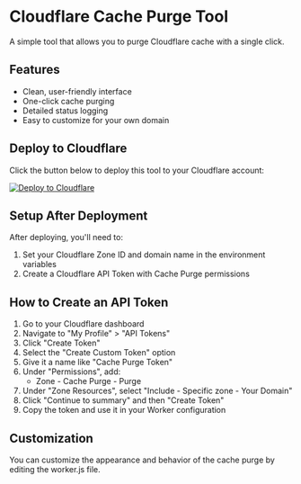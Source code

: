 # Cloudflare Cache Purge Tool

A simple tool that allows you to purge Cloudflare cache with a single click.

## Features

- Clean, user-friendly interface
- One-click cache purging
- Detailed status logging
- Easy to customize for your own domain

## Deploy to Cloudflare

Click the button below to deploy this tool to your Cloudflare account:

[![Deploy to Cloudflare](https://deploy.workers.cloudflare.com/button)](https://deploy.workers.cloudflare.com/?url=https://github.com/taslabs-net/cf_cache_purge)

## Setup After Deployment

After deploying, you'll need to:

1. Set your Cloudflare Zone ID and domain name in the environment variables
2. Create a Cloudflare API Token with Cache Purge permissions


## How to Create an API Token

1. Go to your Cloudflare dashboard
2. Navigate to "My Profile" > "API Tokens"
3. Click "Create Token"
4. Select the "Create Custom Token" option
5. Give it a name like "Cache Purge Token"
6. Under "Permissions", add:
   - Zone - Cache Purge - Purge
7. Under "Zone Resources", select "Include - Specific zone - Your Domain"
8. Click "Continue to summary" and then "Create Token"
9. Copy the token and use it in your Worker configuration

## Customization

You can customize the appearance and behavior of the cache purge by editing the worker.js file.
